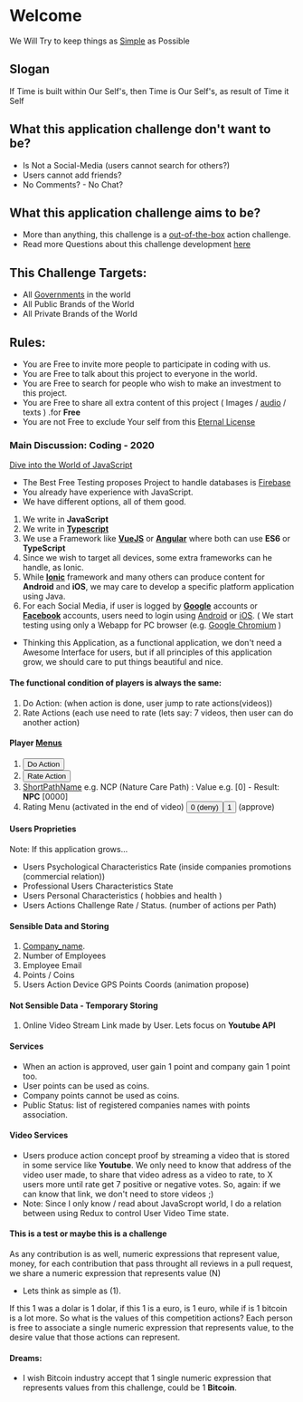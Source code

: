 # Welcome
We Will Try to keep things as [Simple](https://soundcloud.com/odicforcesounds_signals_of_time/gift-simplicity) as Possible

## Slogan
If Time is built within Our Self's, then Time is Our Self's, as result of Time it Self

## What this application challenge don't want to be?
- Is Not a Social-Media (users cannot search for others?)
- Users cannot add friends? 
- No Comments? - No Chat? 

## What this application challenge aims to be?
- More than anything, this challenge is a [out-of-the-box](https://wiki.odicforcesounds.com/docs/en/Tao/Fragments/OdicPoints/) action challenge.
- Read more Questions about this challenge development [here](https://wiki.odicforcesounds.com/docs/plan/Questions.html)

## This Challenge Targets: 
- All [Governments](https://wiki.odicforcesounds.com/docs/en/Tao/Fragments/Concerns/HR.html) in the world
- All Public Brands of the World
- All Private Brands of the World

## **Rules**: 
- You are Free to invite more people to participate in coding with us. 
- You are Free to talk about this project to everyone in the world.
- You are Free to search for people who wish to make an investment to this project.
- You are Free to share all extra content of this project ( Images / [audio](https://odicforcesounds.bandcamp.com/) / texts ) .for **Free**
- You are not Free to exclude Your self from this [Eternal License](https://wiki.odicforcesounds.com/art/pages/License/index.html)

### **Main Discussion**: Coding - 2020 
[Dive into the World of JavaScript](https://odicforcesounds.bandcamp.com/track/dive-into-the-world-of-javascript)
- The Best Free Testing proposes Project to handle databases is [Firebase](https://firebase.google.com/)
- You already have experience with JavaScript.
- We have different options, all of them good. 
1. We write in **JavaScript**
2. We write in **[Typescript](https://www.typescriptlang.org/)**
3. We use a Framework like **[VueJS](https://vuejs.org/)** or **[Angular](https://angular.io/)** where both can use **ES6** or **TypeScript**
4. Since we wish to target all devices, some extra frameworks can he handle, as Ionic. 
5. While **[Ionic](https://ionicframework.com/)** framework and many others can produce content for **Android** and **iOS**, we may care to develop a specific platform application using Java. 
6. For each Social Media, if user is logged by **[Google](https://accounts.google.com/Login)** accounts or **[Facebook](https://www.facebook.com/login/device-based/regular/login/?login_attempt=1&)** accounts, users need to login using [Android](https://www.android.com/) or [iOS](https://www.apple.com/ios/ios-13/). ( We start testing using only a Webapp for PC browser (e.g. [Google Chromium](https://www.google.com/chrome/) ) 

- Thinking this Application, as a functional application, we don't need a Awesome Interface for users, but if all principles of this application grow, we should care to put things beautiful and nice. 

#### The functional condition of players is always the same: 
1. Do Action: (when action is done, user jump to rate actions(videos))
2. Rate Actions (each use need to rate (lets say: 7 videos, then user can do another action)

#### Player [Menus](https://wiki.odicforcesounds.com/docs/en/Tao/Fragments/UserInterface/)
1. <button>Do Action</button> 
2. <button>Rate Action</button>
3. [ShortPathName](https://wiki.odicforcesounds.com/docs/en/Tao/Fragments/Path/) e.g. NCP (Nature Care Path) : Value e.g. [0] - Result: **NPC** [0000] 
4. Rating Menu (activated in the end of video) <button>0</buttun> (deny) <button>1</button> (approve)

#### Users Proprieties
Note: If this application grows... 
- Users Psychological Characteristics Rate (inside companies promotions (commercial relation))
- Professional Users Characteristics State
- Users Personal Characteristics ( hobbies and health )
- Users Actions Challenge Rate / Status. (number of actions per Path) 

#### Sensible Data and Storing 
1. [Company_name](https://wiki.odicforcesounds.com/docs/en/Tao/Fragments/BrandsInterface/).
2. Number of Employees
3. Employee Email
4. Points / Coins
5. Users Action Device GPS Points Coords (animation propose)

#### Not Sensible Data - Temporary Storing
1. Online Video Stream Link made by User. Lets focus on **Youtube API** 

#### Services
- When an action is approved, user gain 1 point and company gain 1 point too. 
- User points can be used as coins.
- Company points cannot be used as coins.
- Public Status: list of registered companies names with points association. 

#### Video Services
- Users produce action concept proof by streaming a video that is stored in some service like **Youtube**. We only need to know that address of the video user made, to share that video adress as a video to rate, to X users more until rate get 7 positive or negative votes. So, again: if we can know that link, we don't need to store videos ;) 
- Note: Since I only know / read about JavaScropt world, I do a relation between using Redux to control User Video Time state.  

#### This is a test or maybe this is a challenge
As any contribution is as well, numeric expressions that represent value, money, for each contribution that pass throught all reviews in a pull request, we share a numeric expression that represents value (N) 

- Lets think as simple as (1). 

If this 1 was a dolar is 1 dolar, if this 1 is a euro, is 1 euro, while if is 1 bitcoin is a lot more. So what is the values of this competition actions? Each person is free to associate a single numeric expression that represents value, to the desire value that those actions can represent. 

#### Dreams: 
- I wish Bitcoin industry accept that 1 single numeric expression that represents values from this challenge, could be 1 **Bitcoin**.

